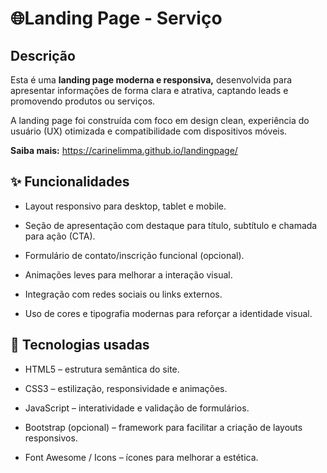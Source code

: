 # 🌐Landing Page - Serviço

## Descrição 

Esta é uma <strong>landing page moderna e responsiva,</strong> desenvolvida para apresentar informações de forma clara e atrativa, captando leads e promovendo produtos ou serviços.

A landing page foi construída com foco em design clean, experiência do usuário (UX) otimizada e compatibilidade com dispositivos móveis.

<strong>Saiba mais:</strong> https://carinelimma.github.io/landingpage/

## ✨ Funcionalidades

 - Layout responsivo para desktop, tablet e mobile.

- Seção de apresentação com destaque para título, subtítulo e chamada para ação (CTA).

- Formulário de contato/inscrição funcional (opcional).

- Animações leves para melhorar a interação visual.

- Integração com redes sociais ou links externos.

- Uso de cores e tipografia modernas para reforçar a identidade visual.

## 🧰 Tecnologias usadas

- HTML5 – estrutura semântica do site.

- CSS3 – estilização, responsividade e animações.

- JavaScript – interatividade e validação de formulários.

- Bootstrap (opcional) – framework para facilitar a criação de layouts responsivos.

- Font Awesome / Icons – ícones para melhorar a estética.
